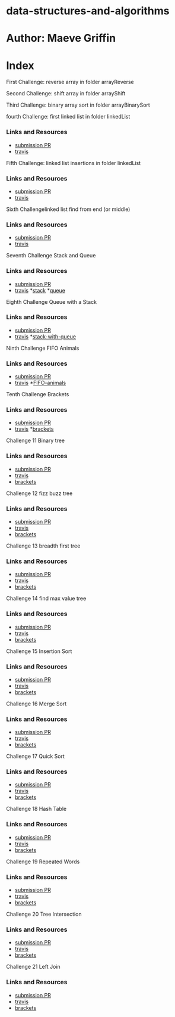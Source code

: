# data-structures-and-algorithms

# Author: Maeve Griffin

# Index
First Challenge: reverse array
in folder arrayReverse 

Second Challenge: shift array
in folder arrayShift

Third Challenge: binary array sort
in folder arrayBinarySort

fourth Challenge: first linked list 
in folder linkedList
### Links and Resources
* [submission PR](https://github.com/adoxic-401-advanced-javascript/data-structures-and-algorithms/pull/4)
* [travis](https://travis-ci.com/adoxic-401-advanced-javascript/data-structures-and-algorithms/builds/129556089)

Fifth Challenge: linked list insertions 
in folder linkedList
### Links and Resources
* [submission PR](https://github.com/adoxic-401-advanced-javascript/data-structures-and-algorithms/pull/5)
* [travis](https://travis-ci.com/adoxic-401-advanced-javascript/data-structures-and-algorithms/builds/129564432)

Sixth Challengelinked list find from end (or middle)
### Links and Resources
* [submission PR](https://github.com/adoxic-401-advanced-javascript/data-structures-and-algorithms/pull/6)
* [travis](https://travis-ci.com/adoxic-401-advanced-javascript/data-structures-and-algorithms/builds/129566371)

Seventh Challenge Stack and Queue
### Links and Resources
* [submission PR](https://github.com/adoxic-401-advanced-javascript/data-structures-and-algorithms/pull/8)
* [travis](https://github.com/adoxic-401-advanced-javascript/data-structures-and-algorithms/pull/8/checks?check_run_id=249229978)
*[stack](./Challenges/stackAndQueue/stack.js)
*[queue](./Challenges/stackAndQueue/queue.js)


Eighth Challenge Queue with a Stack
### Links and Resources
* [submission PR](https://github.com/adoxic-401-advanced-javascript/data-structures-and-algorithms/pull/9)
* [travis](https://travis-ci.com/adoxic-401-advanced-javascript/data-structures-and-algorithms/builds/130554166)
*[stack-with-queue](./Challenges/queueWithStack/queue-with-stacks.js)

Ninth Challenge FIFO Animals
### Links and Resources
* [submission PR](https://github.com/adoxic-401-advanced-javascript/data-structures-and-algorithms/pull/10)
* [travis](https://travis-ci.com/adoxic-401-advanced-javascript/data-structures-and-algorithms/builds/130554166)
*[FIFO-animals](./Challenges/fifoAnimalShelter/fifo-animal-shelter.js)

Tenth Challenge Brackets
### Links and Resources
* [submission PR](https://github.com/adoxic-401-advanced-javascript/data-structures-and-algorithms/pull/11)
* [travis](https://travis-ci.com/adoxic-401-advanced-javascript/data-structures-and-algorithms/builds/130564269)
*[brackets](./Challenges/multiBracketValidation/bracket-validation.js)

Challenge 11 Binary tree
### Links and Resources
* [submission PR](https://github.com/adoxic-401-advanced-javascript/data-structures-and-algorithms/pull/12)
* [travis](https://travis-ci.com/adoxic-401-advanced-javascript/data-structures-and-algorithms/builds/130564269)
* [brackets](./Challenges/binaryTree/binary-tree.js)

Challenge 12 fizz buzz tree
### Links and Resources
* [submission PR](https://github.com/adoxic-401-advanced-javascript/data-structures-and-algorithms/pull/13)
* [travis](https://travis-ci.com/adoxic-401-advanced-javascript/data-structures-and-algorithms/builds/131666899)
* [brackets](./Challenges/fizzBuzz/fizz-buzz.js)

Challenge 13 breadth first tree
### Links and Resources
* [submission PR](https://github.com/adoxic-401-advanced-javascript/data-structures-and-algorithms/pull/14)
* [travis](https://travis-ci.com/adoxic-401-advanced-javascript/data-structures-and-algorithms/builds/131719921)
* [brackets](./Challenges/binaryTree/binary-tree.js)

Challenge 14 find max value tree
### Links and Resources
* [submission PR](https://github.com/adoxic-401-advanced-javascript/data-structures-and-algorithms/pull/15)
* [travis](https://travis-ci.com/adoxic-401-advanced-javascript/data-structures-and-algorithms/builds/131720901)
* [brackets](./Challenges/binaryTree/binary-tree.js)

Challenge 15 Insertion Sort
### Links and Resources
* [submission PR](https://github.com/adoxic-401-advanced-javascript/data-structures-and-algorithms/pull/20)
* [travis](https://travis-ci.com/adoxic-401-advanced-javascript/data-structures-and-algorithms/builds/134043551)
* [brackets](./Challenges/insertionSort/insertion-sort.js)

Challenge 16 Merge Sort
### Links and Resources
* [submission PR](https://github.com/adoxic-401-advanced-javascript/data-structures-and-algorithms/pull/21)
* [travis](https://travis-ci.com/adoxic-401-advanced-javascript/data-structures-and-algorithms/builds/134725825)
* [brackets](./Challenges/mergeSort/merge-sort.js)

Challenge 17 Quick Sort
### Links and Resources
* [submission PR](https://github.com/adoxic-401-advanced-javascript/data-structures-and-algorithms/pull/22)
* [travis](https://travis-ci.com/adoxic-401-advanced-javascript/data-structures-and-algorithms/builds/134725825)
* [brackets](./Challenges/quickSort/quick-sort.js)

Challenge 18 Hash Table
### Links and Resources
* [submission PR](https://github.com/adoxic-401-advanced-javascript/data-structures-and-algorithms/pull/23)
* [travis](https://github.com/adoxic-401-advanced-javascript/data-structures-and-algorithms/pull/23/checks?check_run_id=286820164)
* [brackets](./Challenges/hashTable/HashTable.js)

Challenge 19 Repeated Words
### Links and Resources
* [submission PR](https://github.com/adoxic-401-advanced-javascript/data-structures-and-algorithms/pull/24)
* [travis](https://travis-ci.com/adoxic-401-advanced-javascript/data-structures-and-algorithms/builds/135078695)
* [brackets](./Challenges/repeatedWord/repeated-word.js)

Challenge 20 Tree Intersection
### Links and Resources
* [submission PR](https://github.com/adoxic-401-advanced-javascript/data-structures-and-algorithms/pull/25)
* [travis](https://travis-ci.com/adoxic-401-advanced-javascript/data-structures-and-algorithms/builds/135107795)
* [brackets](./Challenges/treeIntersection/tree-intersection.js)

Challenge 21 Left Join
### Links and Resources
* [submission PR](https://github.com/adoxic-401-advanced-javascript/data-structures-and-algorithms/pull/26)
* [travis](https://travis-ci.com/adoxic-401-advanced-javascript/data-structures-and-algorithms/builds/135331693)
* [brackets](./Challenges/leftJoin/left-join.js)